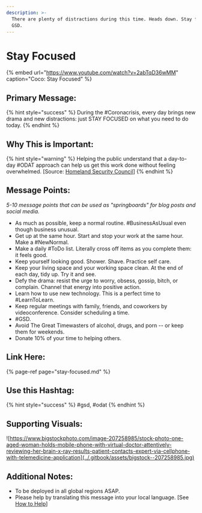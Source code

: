 ```yaml
---
description: >-
  There are plenty of distractions during this time. Heads down. Stay focused.
  GSD.
---
```


# Stay Focused

{% embed url="https://www.youtube.com/watch?v=2abTqD36wMM" caption="Coco: Stay Focused" %}

## Primary Message:

{% hint style="success" %}
During the \#Coronacrisis, every day brings new drama and new distractions: just STAY FOCUSED on what you need to do today.
{% endhint %}

## Why This is Important:

{% hint style="warning" %}
Helping the public understand that a day-to-day \#ODAT approach can help us get this work done without feeling overwhelmed. \[Source: [Homeland Security Council](https://www.cdc.gov/flu/pandemic-resources/pdf/pandemic-influenza-strategy-2005.pdf)\]
{% endhint %}

## Message Points:

_5-10 message points that can be used as "springboards" for blog posts and social media._ 

* As much as possible, keep a normal routine. \#BusinessAsUsual even though business unusual.
* Get up at the same hour. Start and stop your work at the same hour. Make a \#NewNormal.
* Make a daily \#ToDo list. Literally cross off items as you complete them: it feels good.
* Keep yourself looking good. Shower. Shave. Practice self care. 
* Keep your living space and your working space clean. At the end of each day, tidy up. Try it and see.
* Defy the drama: resist the urge to worry, obsess, gossip, bitch, or complain. Channel that energy into positive action. 
* Learn how to use new technology. This is a perfect time to \#LearnToLearn.
* Keep regular meetings with family, friends, and coworkers by videoconference. Consider scheduling a time.
* \#GSD.
* Avoid The Great Timewasters of alcohol, drugs, and porn -- or keep them for weekends.
* Donate 10% of your time to helping others.

## Link Here:

{% page-ref page="stay-focused.md" %}

## Use this Hashtag:

{% hint style="success" %}
\#gsd, \#odat
{% endhint %}

## Supporting Visuals:

![https://www.bigstockphoto.com/image-207258985/stock-photo-one-aged-woman-holds-mobile-phone-with-virtual-doctor-attentively-reviewing-her-brain-x-ray-results-patient-contacts-expert-via-cellphone-with-telemedicine-application](../.gitbook/assets/bigstock--207258985.jpg)

## Additional Notes:

* To be deployed in all global regions ASAP.
* Please help by translating this message into your local language. \[See [How to Help](../how-to-help.md)\]

